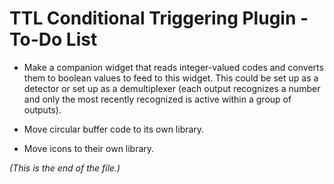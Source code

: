 # TTL Conditional Triggering Plugin - To-Do List

* Make a companion widget that reads integer-valued codes and converts them
to boolean values to feed to this widget. This could be set up as a detector
or set up as a demultiplexer (each output recognizes a number and only the
most recently recognized is active within a group of outputs).

* Move circular buffer code to its own library.

* Move icons to their own library.

_(This is the end of the file.)_
